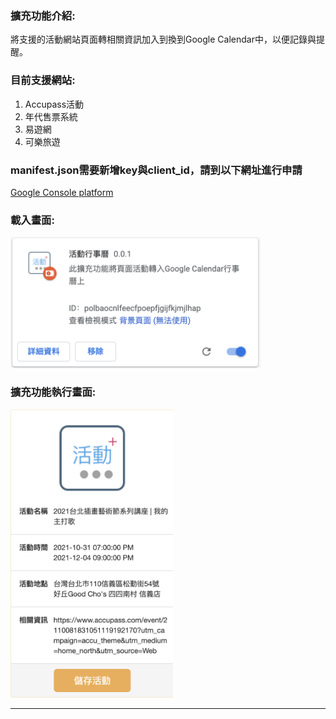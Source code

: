 ### 擴充功能介紹:
將支援的活動網站頁面轉相關資訊加入到換到Google Calendar中，以便記錄與提醒。

### 目前支援網站:
1. Accupass活動
2. 年代售票系統
3. 易遊網
4. 可樂旅遊

### manifest.json需要新增key與client_id，請到以下網址進行申請
<a href="https://console.cloud.google.com/apis/dashboard">Google Console platform</a>

### 載入畫面:
<img src="/images/readme-1.png" alt="text" width="400"/>

### 擴充功能執行畫面:
<img src="/images/readme-2.png" alt="text" width="260"/>

---
